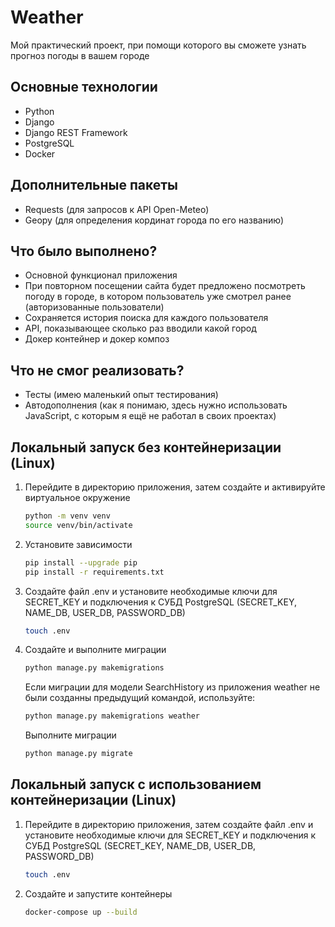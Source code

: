 # Weather
Мой практический проект, при помощи которого вы сможете узнать прогноз погоды в вашем городе
## Основные технологии
* Python
* Django
* Django REST Framework
* PostgreSQL
* Docker
## Дополнительные пакеты
* Requests (для запросов к API Open-Meteo)
* Geopy (для определения кординат города по его названию)
## Что было выполнено?
* Основной функционал приложения
* При повторном посещении сайта будет предложено посмотреть погоду в городе, в котором пользователь уже смотрел ранее (авторизованные пользователи)
* Сохраняется история поиска для каждого пользователя
* API, показывающее сколько раз вводили какой город
* Докер контейнер и докер композ
## Что не смог реализовать?
* Тесты (имею маленький опыт тестирования)
* Автодополнения (как я понимаю, здесь нужно использовать JavaScript, с которым я ещё не работал в своих проектах)
## Локальный запуск без контейнеризации (Linux)
1. Перейдите в директорию приложения, затем создайте и активируйте виртуальное окружение
   ```bash
   python -m venv venv
   source venv/bin/activate
   ```

2. Установите зависимости
   ```bash
   pip install --upgrade pip
   pip install -r requirements.txt
   ```

3. Создайте файл .env и установите необходимые ключи для SECRET_KEY и подключения к СУБД PostgreSQL (SECRET_KEY, NAME_DB, USER_DB, PASSWORD_DB)
   ```bash
   touch .env
   ```

5. Создайте и выполните миграции
   ```bash
   python manage.py makemigrations
   ```
   Если миграции для модели SearchHistory из приложения weather не были созданны предыдущий командой, используйте:
   ```bash
   python manage.py makemigrations weather
   ```
   Выполните миграции
   ```bash
   python manage.py migrate
   ```
## Локальный запуск с использованием контейнеризации (Linux)
1. Перейдите в директорию приложения, затем создайте файл .env и установите необходимые ключи для SECRET_KEY и подключения к СУБД PostgreSQL (SECRET_KEY, NAME_DB, USER_DB, PASSWORD_DB)
   ```bash
   touch .env
   ```
2. Создайте и запустите контейнеры
   ```bash
   docker-compose up --build
   ```
